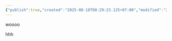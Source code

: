 ```yaml
---
{"publish":true,"created":"2025-08-18T08:29:23.125+07:00","modified":"2025-08-18T12:15:24.677+07:00","cssclasses":""}
---
```


woooo

hhh
